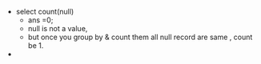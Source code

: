 - select count(null)
	- ans =0;
	- null is not a value,
	- but once you group by & count them all null record are same , count be 1.
-
